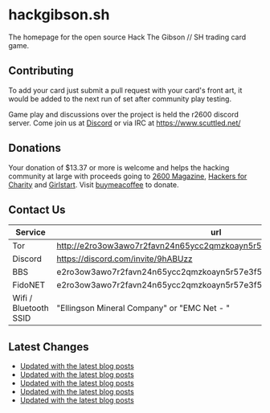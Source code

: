 # hackgibson.sh
The homepage for the open source Hack The Gibson // SH trading card game.


## Contributing

To add your card just submit a pull request with your card's front art, it would be added to the next run of set after community play testing.

Game play and discussions over the project is held the r2600 discord server. Come join us at [Discord](https://discord.com/invite/9hABUzz) or via IRC at https://www.scuttled.net/


## Donations

Your donation of $13.37 or more is welcome and helps the hacking community at large with proceeds going to [2600 Magazine](https://2600.com/), [Hackers for Charity](https://hackersforcharity.org) and [Girlstart](https://girlstart.org).  Visit [buymeacoffee](https://www.buymeacoffee.com/hackgibson.sh) to donate.


## Contact Us

Service | url
-|-
Tor | http://e2ro3ow3awo7r2favn24n65ycc2qmzkoayn5r57e3f56nvjwdcgg32ad.onion
Discord | https://discord.com/invite/9hABUzz
BBS | e2ro3ow3awo7r2favn24n65ycc2qmzkoayn5r57e3f56nvjwdcgg32ad.onion:23
FidoNET | e2ro3ow3awo7r2favn24n65ycc2qmzkoayn5r57e3f56nvjwdcgg32ad.onion:24554
Wifi / Bluetooth SSID | "Ellingson Mineral Company" or "EMC Net - <fidonet address>"

## Latest Changes
<!-- BLOG-POST-LIST:START -->
- [Updated with the latest blog posts](https://github.com/DFW2600/hackgibson.sh/commit/1f56a1f198edbc9d9a102cf7812c9144a23730a3)
- [Updated with the latest blog posts](https://github.com/DFW2600/hackgibson.sh/commit/f952c10bd1ffb5c5d538472fad14fcc2e2692d62)
- [Updated with the latest blog posts](https://github.com/DFW2600/hackgibson.sh/commit/54e1a8d57bcdd66090f4eeba2d1dd9ec83938bb8)
- [Updated with the latest blog posts](https://github.com/DFW2600/hackgibson.sh/commit/8e7afd540eaffe35d769e62050e2696e9c3d93a8)
- [Updated with the latest blog posts](https://github.com/DFW2600/hackgibson.sh/commit/d8b159ae68fded7c9b0de9c1b57c6d5108a61fda)
<!-- BLOG-POST-LIST:END -->
